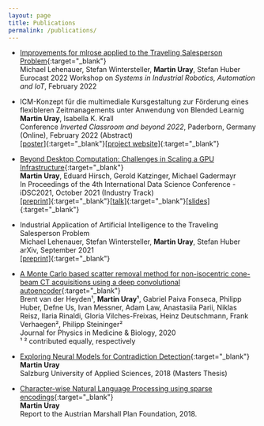 ```yaml
---
layout: page
title: Publications
permalink: /publications/
---
```


- [Improvements for mlrose applied to the Traveling Salesperson Problem](https://eurocast2022.fulp.ulpgc.es/sites/default/files/Eurocast_2022_Extended_Abstract_Book.pdf){:target="_blank"}<br>
  Michael Lehenauer, Stefan Wintersteller, **Martin Uray**, Stefan Huber<br>
  Eurocast 2022 Workshop on _Systems in Industrial Robotics, Automation and IoT_, February 2022<br>

- ICM-Konzept für die multimediale Kursgestaltung zur Förderung eines flexibleren Zeitmanagements unter Anwendung von Blended Learnig<br>
  **Martin Uray**, Isabella K. Krall<br>
  Conference _Inverted Classroom and beyond 2022_, Paderborn, Germany (Online), February 2022 (Abstract)<br>
  [[poster]](https://uray.at/downloads/publications/icmb2022_poster.pdf){:target="_blank"}[[project website]](https://its.fh-salzburg.ac.at/index.php?id=519){:target="_blank"}

- [Beyond Desktop Computation: Challenges in Scaling a GPU Infrastructure](https://doi.org/10.1007/978-3-658-36295-9_11){:target="_blank"}<br>
  **Martin Uray**, Eduard Hirsch, Gerold Katzinger, Michael Gadermayr<br>
  In Proceedings of the 4th International Data Science Conference - iDSC2021, October 2021 (Industry Track)<br>
  [[preprint]](https://arxiv.org/abs/2110.05156){:target="_blank"}[[talk]](https://youtu.be/67dDyaZ-riU?t=157){:target="_blank"}[[slides]](https://uray.at/downloads/publications/idsc2021_presentation.pdf){:target="_blank"}

- Industrial Application of Artificial Intelligence to the Traveling Salesperson Problem<br>
  Michael Lehenauer, Stefan Wintersteller, **Martin Uray**, Stefan Huber<br>
  arXiv, September 2021<br>
  [[preprint]](https://arxiv.org/abs/2109.14392){:target="_blank"}

- [A Monte Carlo based scatter removal method for non-isocentric cone-beam CT acquisitions using a deep convolutional autoencoder](https://doi.org/10.1088/1361-6560/ab8954){:target="_blank"}<br>
  Brent van der Heyden¹, __Martin Uray¹__, Gabriel Paiva Fonseca, Philipp Huber, Defne Us, Ivan Messner, Adam Law, Anastasiia Parii, Niklas Reisz, Ilaria Rinaldi, Gloria Vilches-Freixas, Heinz Deutschmann, Frank Verhaegen², Philipp Steininger²<br>
  Journal for Physics in Medicine & Biology, 2020<br>
  ¹ ² contributed equally, respectively

- [Exploring Neural Models for Contradiction Detection](https://permalink.obvsg.at/fsa/AC15286606){:target="_blank"}<br>
  __Martin Uray__<br>
  Salzburg University of Applied Sciences, 2018 (Masters Thesis)<br>

- [Character-wise Natural Language Processing using sparse encodings](https://www.marshallplan.at/images/All-Papers/MP-2018/Uray+Martin_800.pdf){:target="_blank"}<br>
  __Martin Uray__<br>
  Report to the Austrian Marshall Plan Foundation, 2018.<br>

